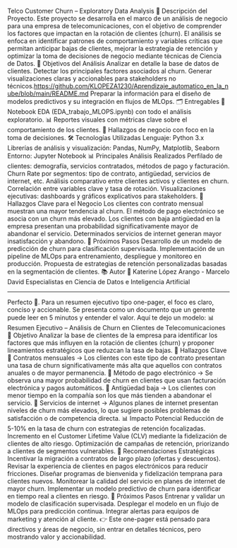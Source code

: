 Telco Customer Churn – Exploratory Data Analysis
📌 Descripción del Proyecto.
Este proyecto se desarrolla en el marco de un análisis de negocio para una empresa de telecomunicaciones, con el objetivo de comprender los factores que impactan en la rotación de clientes (churn).
El análisis se enfoca en identificar patrones de comportamiento y variables críticas que permitan anticipar bajas de clientes, mejorar la estrategia de retención y optimizar la toma de decisiones de negocio mediante técnicas de Ciencia de Datos.
🎯 Objetivos del Análisis
Analizar en detalle la base de datos de clientes.
Detectar los principales factores asociados al churn.
Generar visualizaciones claras y accionables para stakeholders no técnicos.https://github.com/KLOPEZA1230/Aprendizaje_automatico_en_la_nube/blob/main/README.md
Preparar la información para el diseño de modelos predictivos y su integración en flujos de MLOps.
🗂️ Entregables
📑 Notebook EDA (EDA_trabajo_MLOPS.ipynb) con todo el análisis exploratorio.
📊 Reportes visuales con métricas clave sobre el comportamiento de los clientes.
📝 Hallazgos de negocio con foco en la toma de decisiones.
🛠️ Tecnologías Utilizadas
Lenguaje: Python 3.x
Librerías de análisis y visualización: Pandas, NumPy, Matplotlib, Seaborn
Entorno: Jupyter Notebook
📊 Principales Análisis Realizados
Perfilado de clientes: demografía, servicios contratados, métodos de pago y facturación.
Churn Rate por segmentos: tipo de contrato, antigüedad, servicios de internet, etc.
Análisis comparativo entre clientes activos y clientes en churn.
Correlación entre variables clave y tasa de rotación.
Visualizaciones ejecutivas: dashboards y gráficos explicativos para stakeholders.
🔑 Hallazgos Clave para el Negocio
Los clientes con contrato mensual muestran una mayor tendencia al churn.
El método de pago electrónico se asocia con un churn más elevado.
Los clientes con baja antigüedad en la empresa presentan una probabilidad significativamente mayor de abandonar el servicio.
Determinados servicios de internet generan mayor insatisfacción y abandono.
🚀 Próximos Pasos
Desarrollo de un modelo de predicción de churn para clasificación supervisada.
Implementación de un pipeline de MLOps para entrenamiento, despliegue y monitoreo en producción.
Propuesta de estrategias de retención personalizadas basadas en la segmentación de clientes.
📚 Autor
👤 Katerine López Arango - Marcelo David
Especialistas en Ciencia de Datos e Inteligencia Artificial
_____________________________________________________________________________________________________________________
Perfecto 🙌. Para un resumen ejecutivo tipo one-pager, el foco es claro, conciso y accionable. Se presenta como un documento que un gerente puede leer en 5 minutos y entender el valor. Aquí te dejo un modelo:
📊 Resumen Ejecutivo – Análisis de Churn en Clientes de Telecomunicaciones
🎯 Objetivo
Analizar la base de clientes de la empresa para identificar los factores que más influyen en la rotación de clientes (churn) y proponer lineamientos estratégicos que reduzcan la tasa de bajas.
🔑 Hallazgos Clave
📌 Contratos mensuales → Los clientes con este tipo de contrato presentan una tasa de churn significativamente más alta que aquellos con contratos anuales o de mayor permanencia.
📌 Método de pago electrónico → Se observa una mayor probabilidad de churn en clientes que usan facturación electrónica y pagos automáticos.
📌 Antigüedad baja → Los clientes con menor tiempo en la compañía son los que más tienden a abandonar el servicio.
📌 Servicios de internet → Algunos planes de internet presentan niveles de churn más elevados, lo que sugiere posibles problemas de satisfacción o de competencia directa.
📊 Impacto Potencial
Reducción de 5-10% en la tasa de churn con estrategias de retención focalizadas.
Incremento en el Customer Lifetime Value (CLV) mediante la fidelización de clientes de alto riesgo.
Optimización de campañas de retención, priorizando a clientes de segmentos vulnerables.
🚀 Recomendaciones Estratégicas
Incentivar la migración a contratos de largo plazo (ofertas y descuentos).
Revisar la experiencia de clientes en pagos electrónicos para reducir fricciones.
Diseñar programas de bienvenida y fidelización temprana para clientes nuevos.
Monitorear la calidad del servicio en planes de internet de mayor churn.
Implementar un modelo predictivo de churn para identificar en tiempo real a clientes en riesgo.
📌 Próximos Pasos
Entrenar y validar un modelo de clasificación supervisada.
Desplegar el modelo en un flujo de MLOps para predicción continua.
Integrar alertas para equipos de marketing y atención al cliente.
👉 Este one-pager está pensado para directivos y áreas de negocio, sin entrar en detalles técnicos, pero mostrando valor y accionabilidad.
